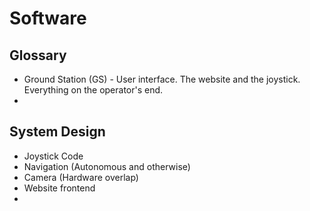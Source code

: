 # Software

## Glossary
* Ground Station (GS) - User interface. The website and the joystick. Everything on the operator's end.
* 

## System Design
* Joystick Code
* Navigation (Autonomous and otherwise)
* Camera (Hardware overlap)
* Website frontend
* 
